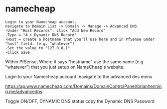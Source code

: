 # namecheap

```
Login to your Namecheap account.
navigate to Domain List -> Domain -> Manage -> Advanced DNS
-Under "Host Records", click "Add New Record"
-Type = "A + Dynamic DNS Record"
-Host = create a hostname that you'll use here and in PfSense under "host" field. (e.g. "whatever")
-Set the value to "127.0.0.1"
-Click Save
```

Within PfSense,
Where it says "hostname" use the same name (e.g. "whatever") that you just setup on NameCheap's website. 


Login to your Namecheap account.
navigate to the advanced dns menu

https://ap.www.namecheap.com/Domains/DomainControlPanel/brianhenning.me/advancedns

Toggle ON/OFF, DYNAMIC DNS status
copy the Dynamic DNS Password
